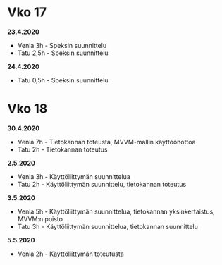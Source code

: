 # Vko 17

**23.4.2020**

* Venla 3h - Speksin suunnittelu  
* Tatu 2,5h - Speksin suunnittelu

**24.4.2020**

* Tatu 0,5h - Speksin suunnittelu

# Vko 18

**30.4.2020**

* Venla 7h - Tietokannan toteusta, MVVM-mallin käyttöönottoa  
* Tatu 2h - Tietokannan toteutus

**2.5.2020**

* Venla 3h - Käyttöliittymän suunnittelua
* Tatu 2h - Käyttöliittymän suunnittelu, tietokannan toteutus

**3.5.2020**

* Venla 5h - Käyttöliittymän suunnittelua, tietokannan yksinkertaistus, MVVM:n poisto
* Tatu 3h - Käyttöliittymän suunnittelua, tietokannan suunnittelu

**5.5.2020**
* Venla 2h - Käyttöliittymän toteutusta